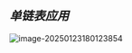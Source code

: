 ##                                                           ***单链表应用***



![image-20250123180123854](C:\Users\admin\AppData\Roaming\Typora\typora-user-images\image-20250123180123854.png)


